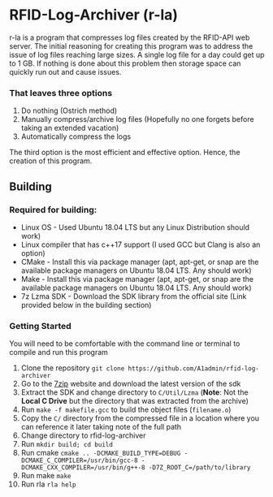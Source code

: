 # RFID-Log-Archiver (r-la)
r-la is a program that compresses log files created by the RFID-API web server. The initial reasoning for creating this program was to address the issue of log files reaching large sizes. A single log file for a day could get up to 1 GB. If nothing is done about this problem then storage space can quickly run out and cause issues.  

### That leaves three options  
1. Do nothing (Ostrich method)  
2. Manually compress/archive log files (Hopefully no one forgets before taking an extended vacation)  
3. Automatically compress the logs    


The third option is the most efficient and effective option. Hence, the creation of this program.


## Building
### Required for building:
* Linux OS - Used Ubuntu 18.04 LTS but any Linux Distribution should work)
* Linux compiler that has c++17 support (I used GCC but Clang is also an option)
* CMake - Install this via package manager (apt, apt-get, or snap are the available package managers on Ubuntu 18.04 LTS. Any should work)
* Make - Install this via package manager (apt, apt-get, or snap are the available package managers on Ubuntu 18.04 LTS. Any should work)
* 7z Lzma SDK - Download the SDK library from the official site (Link provided below in the building section)


### Getting Started
You will need to be comfortable with the command line or terminal to compile and run this program

1. Clone the repository ``git clone https://github.com/A1admin/rfid-log-archiver``
2. Go to the [7zip](https://www.7-zip.org/sdk.html) website and download the latest version of the sdk
3. Extract the SDK and change directory to ``C/Util/Lzma`` (**Note**: Not the **Local C Drive** but the directory that was extracted from the archive)
4. Run ```make -f makefile.gcc``` to build the object files (``filename.o``)
5. Copy the ``C/`` directory from the compressed file in a location where you can reference it later taking note of the full path
6. Change directory to rfid-log-archiver
7. Run ```mkdir build; cd build```
8. Run cmake ```cmake .. -DCMAKE_BUILD_TYPE=DEBUG -DCMAKE_C_COMPILER=/usr/bin/gcc-8 -DCMAKE_CXX_COMPILER=/usr/bin/g++-8 -D7Z_ROOT_C=/path/to/library```
9. Run make ```make```
10. Run rla ```rla help```
